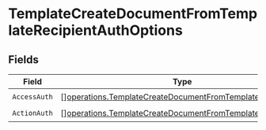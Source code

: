 # TemplateCreateDocumentFromTemplateRecipientAuthOptions


## Fields

| Field                                                                                                                                | Type                                                                                                                                 | Required                                                                                                                             | Description                                                                                                                          |
| ------------------------------------------------------------------------------------------------------------------------------------ | ------------------------------------------------------------------------------------------------------------------------------------ | ------------------------------------------------------------------------------------------------------------------------------------ | ------------------------------------------------------------------------------------------------------------------------------------ |
| `AccessAuth`                                                                                                                         | [][operations.TemplateCreateDocumentFromTemplateAccessAuth](../../models/operations/templatecreatedocumentfromtemplateaccessauth.md) | :heavy_check_mark:                                                                                                                   | N/A                                                                                                                                  |
| `ActionAuth`                                                                                                                         | [][operations.TemplateCreateDocumentFromTemplateActionAuth](../../models/operations/templatecreatedocumentfromtemplateactionauth.md) | :heavy_check_mark:                                                                                                                   | N/A                                                                                                                                  |